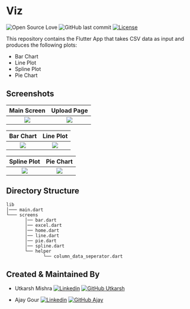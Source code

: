# Viz

![Open Source Love](https://badges.frapsoft.com/os/v2/open-source.svg?v=103)  ![GitHub last commit](https://img.shields.io/github/last-commit/utkarsh0702/Viz) [![License](https://img.shields.io/badge/License-BSD%203--Clause-blue.svg)](https://opensource.org/licenses/BSD-3-Clause)

This repository contains the Flutter App that takes CSV data as input and produces the following plots:
- Bar Chart
- Line Plot
- Spline Plot
- Pie Chart

## Screenshots

  Main Screen            |   Upload Page       
:-------------------------:|:-------------------------:
![](https://github.com/utkarsh0702/Viz/blob/main/screenshots/home.gif)|![](https://github.com/utkarsh0702/Viz/blob/main/screenshots/upload.gif)

  Bar Chart            |   Line Plot       
:-------------------------:|:-------------------------:
![](https://github.com/utkarsh0702/Viz/blob/main/screenshots/bar.gif)|![](https://github.com/utkarsh0702/Viz/blob/main/screenshots/line.gif)

  Spline Plot            |   Pie Chart       
:-------------------------:|:-------------------------:
![](https://github.com/utkarsh0702/Viz/blob/main/screenshots/spline.gif)|![](https://github.com/utkarsh0702/Viz/blob/main/screenshots/pie.gif)

## Directory Structure
```
lib
│─── main.dart    
└─── screens  
       │── bar.dart
       │── excel.dart
       │── home.dart
       │── line.dart
       │── pie.dart
       │── spline.dart       
       └── helper
              └── column_data_seperator.dart

```

## Created & Maintained By

* Utkarsh Mishra
[![Linkedin](https://img.shields.io/badge/linkedin-%230077B5.svg?&style=plastic&logo=LinkedIn&logoColor=white&link=https://www.linkedin.com/in/um07/)](https://www.linkedin.com/in/um07/)
[![GitHub Utkarsh](https://img.shields.io/github/followers/utkarsh0702?label=follow&style=social)](https://github.com/utkarsh0702)

* Ajay Gour
[![Linkedin](https://img.shields.io/badge/linkedin-%230077B5.svg?&style=plastic&logo=LinkedIn&logoColor=white&link=https://www.linkedin.com/in/ajay-gour/)](https://www.linkedin.com/in/ajay-gour/)
[![GitHub Ajay](https://img.shields.io/github/followers/ajaygour18?label=follow&style=social)](https://github.com/ajaygour18)
